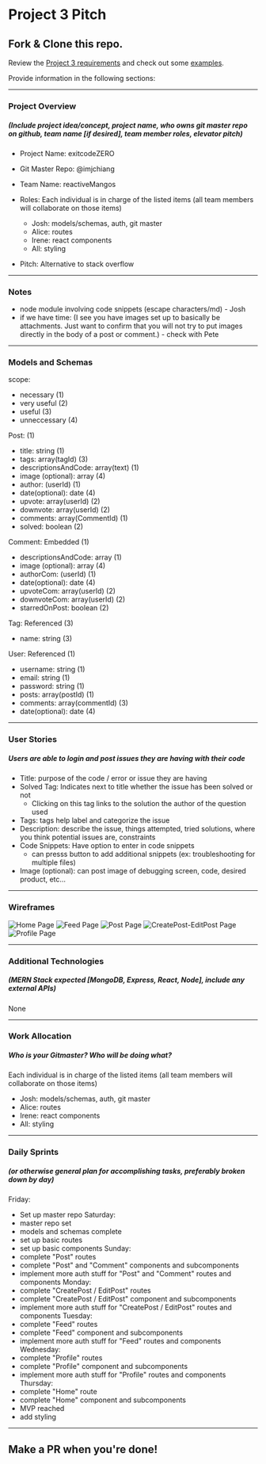 # Project 3 Pitch

## Fork & Clone this repo.

Review the [Project 3 requirements](https://tmdarneille.gitbook.io/sei-ga-sea/11-projects/project-3#project-feedback-evaluation) and check out some [examples](https://tmdarneille.gitbook.io/sei-ga-sea/11-projects/past-projects/project3).

Provide information in the following sections:

----------------------------------------------------------
### Project Overview
##### (Include project idea/concept, project name, who owns git master repo on github, team name [if desired], team member roles, elevator pitch)

- Project Name: exitcodeZERO
- Git Master Repo: @imjchiang
- Team Name: reactiveMangos
- Roles: Each individual is in charge of the listed items (all team members will collaborate on those items)
    - Josh: models/schemas, auth, git master
    - Alice: routes
    - Irene: react components
    - All: styling

- Pitch: Alternative to stack overflow

----------------------------------------------------------
### Notes
- node module involving code snippets (escape characters/md) - Josh
- if we have time: (I see you have images set up to basically be attachments. Just want to confirm that you will not try to put images directly in the body of a post or comment.) - check with Pete

----------------------------------------------------------
### Models and Schemas

scope:
- necessary (1)
- very useful (2)
- useful (3)
- unneccessary (4)

Post:       (1)
- title: string       (1)
- tags: array(tagId)       (3)
- descriptionsAndCode: array(text)       (1)
- image (optional): array       (4)
- author: (userId)       (1)
- date(optional): date       (4)
- upvote: array(userId)       (2)
- downvote: array(userId)       (2)
- comments: array(CommentId)       (1)
- solved: boolean       (2)

Comment: Embedded       (1)
- descriptionsAndCode: array       (1)
- image (optional): array       (4)
- authorCom: (userId)       (1)
- date(optional): date       (4)
- upvoteCom: array(userId)       (2)
- downvoteCom: array(userId)       (2)
- starredOnPost: boolean       (2)

Tag: Referenced        (3)
- name: string        (3)

User: Referenced       (1)
- username: string       (1)
- email: string       (1)
- password: string       (1)
- posts: array(postId)       (1)
- comments: array(commentId)       (3)
- date(optional): date       (4)

----------------------------------------------------------
### User Stories

##### Users are able to login and post issues they are having with their code

- Title: purpose of the code / error or issue they are having 
- Solved Tag: Indicates next to title whether the issue has been solved or not 
    - Clicking on this tag links to the solution the author of the question used
- Tags: tags help label and categorize the issue
- Description: describe the issue, things attempted, tried solutions, where you think potential issues are, constraints
- Code Snippets: Have option to enter in code snippets
    - can presss button to add additional snippets (ex: troubleshooting for multiple files)
- Image (optional): can post image of debugging screen, code, desired product, etc...

----------------------------------------------------------
### Wireframes

![Home Page](Home.png)
![Feed Page](Feed.png)
![Post Page](Post.png)
![CreatePost-EditPost Page](CreatePost-EditPost.png)
![Profile Page](Profile.png)

----------------------------------------------------------
### Additional Technologies
##### (MERN Stack expected [MongoDB, Express, React, Node], include any external APIs)

None

----------------------------------------------------------
### Work Allocation
##### Who is your Gitmaster? Who will be doing what? 
Each individual is in charge of the listed items (all team members will collaborate on those items)
- Josh: models/schemas, auth, git master
- Alice: routes
- Irene: react components
- All: styling

----------------------------------------------------------
### Daily Sprints
##### (or otherwise general plan for accomplishing tasks, preferably broken down by day)

Friday: 
- Set up master repo
Saturday: 
- master repo set
- models and schemas complete
- set up basic routes
- set up basic components
Sunday:
- complete "Post" routes
- complete "Post" and "Comment" components and subcomponents
- implement more auth stuff for "Post" and "Comment" routes and components
Monday:
- complete "CreatePost / EditPost" routes
- complete "CreatePost / EditPost" component and subcomponents
- implement more auth stuff for "CreatePost / EditPost" routes and components
Tuesday:
- complete "Feed" routes
- complete "Feed" component and subcomponents
- implement more auth stuff for "Feed" routes and components
Wednesday:
- complete "Profile" routes
- complete "Profile" component and subcomponents
- implement more auth stuff for "Profile" routes and components
Thursday:
- complete "Home" route
- complete "Home" component and subcomponents
- MVP reached
- add styling

----------------------------------------------------------

## Make a PR when you're done!
